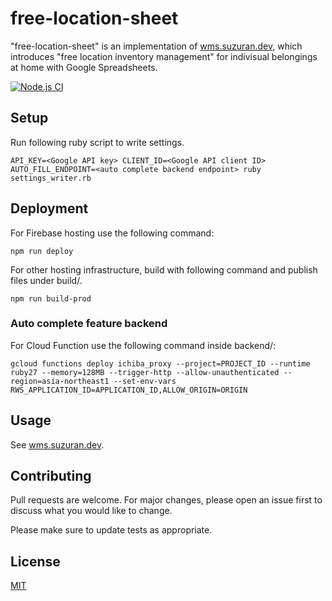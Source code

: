 # free-location-sheet

"free-location-sheet" is an implementation of [wms.suzuran.dev](https://wms.suzuran.dev/), which introduces "free location inventory management" for indivisual belongings at home with Google Spreadsheets.

[![Node.js CI](https://github.com/keyasuda/free-location-sheet/actions/workflows/node.js.yml/badge.svg)](https://github.com/keyasuda/free-location-sheet/actions/workflows/node.js.yml)

## Setup

Run following ruby script to write settings.

```
API_KEY=<Google API key> CLIENT_ID=<Google API client ID> AUTO_FILL_ENDPOINT=<auto complete backend endpoint> ruby settings_writer.rb
```

## Deployment

For Firebase hosting use the following command:

```
npm run deploy
```

For other hosting infrastructure, build with following command and publish files under build/.

```
npm run build-prod
```

### Auto complete feature backend

For Cloud Function use the following command inside backend/:

```
gcloud functions deploy ichiba_proxy --project=PROJECT_ID --runtime ruby27 --memory=128MB --trigger-http --allow-unauthenticated --region=asia-northeast1 --set-env-vars RWS_APPLICATION_ID=APPLICATION_ID,ALLOW_ORIGIN=ORIGIN
```

## Usage

See [wms.suzuran.dev](https://wms.suzuran.dev/).

## Contributing

Pull requests are welcome. For major changes, please open an issue first to discuss what you would like to change.

Please make sure to update tests as appropriate.

## License

[MIT](https://choosealicense.com/licenses/mit/)
